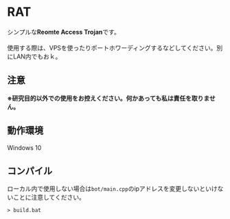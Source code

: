 # RAT
シンプルな<b>Reomte Access Trojan</b>です。<br><br>
使用する際は、VPSを使ったりポートホワーディングするなどしてください。別にLAN内でもおｋ。

## 注意
<b>※研究目的以外での使用をお控えください。何かあっても私は責任を取りません。</b>

## 動作環境
Windows 10

## コンパイル
ローカル内で使用しない場合は`bot/main.cpp`のipアドレスを変更しないといけないことに注意してください。
```
> build.bat
```
